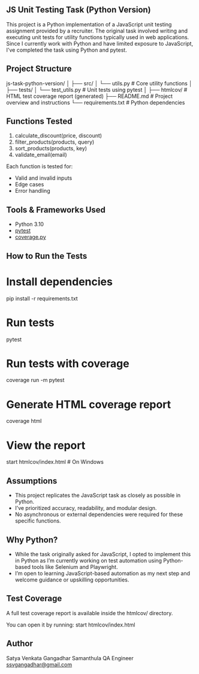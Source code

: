 ## JS Unit Testing Task (Python Version)

This project is a Python implementation of a JavaScript unit testing assignment provided by a recruiter. The original task involved writing and executing unit tests for utility functions typically used in web applications. Since I currently work with Python and have limited exposure to JavaScript, I've completed the task using Python and pytest.

## Project Structure

js-task-python-version/
│
├── src/
│ └── utils.py # Core utility functions
│
├── tests/
│ └── test_utils.py # Unit tests using pytest
│
├── htmlcov/ # HTML test coverage report (generated)
├── README.md # Project overview and instructions
└── requirements.txt # Python dependencies

## Functions Tested

1. calculate_discount(price, discount)
2. filter_products(products, query)
3. sort_products(products, key)
4. validate_email(email)

Each function is tested for:
- Valid and invalid inputs
- Edge cases
- Error handling

## Tools & Frameworks Used

- Python 3.10
- [pytest](https://docs.pytest.org/)
- [coverage.py](https://coverage.readthedocs.io/)

## How to Run the Tests

# Install dependencies
pip install -r requirements.txt

# Run tests
pytest

# Run tests with coverage
coverage run -m pytest

# Generate HTML coverage report
coverage html

# View the report
start htmlcov/index.html  # On Windows

## Assumptions

- This project replicates the JavaScript task as closely as possible in Python.
- I’ve prioritized accuracy, readability, and modular design.
- No asynchronous or external dependencies were required for these specific functions.

## Why Python?
- While the task originally asked for JavaScript, I opted to implement this in Python as I’m currently working on test automation using Python-based tools like Selenium and Playwright.
- I’m open to learning JavaScript-based automation as my next step and welcome guidance or upskilling opportunities.

## Test Coverage
A full test coverage report is available inside the htmlcov/ directory.

You can open it by running:
start htmlcov/index.html

## Author
Satya Venkata Gangadhar Samanthula
QA Engineer
ssvgangadhar@gmail.com



